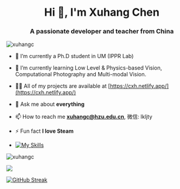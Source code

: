 <h1 align="center">Hi 👋, I'm Xuhang Chen</h1>
<h3 align="center">A passionate developer and teacher from China</h3>

<p align="left"> <img src="https://komarev.com/ghpvc/?username=xuhangc" alt="xuhangc" /> </p>

- 🔭 I’m currently a Ph.D student in UM (IPPR Lab)
  
- 🌱 I’m currently learning Low Level & Physics-based Vision, Computational Photography and Multi-modal Vision.

- 👨‍💻 All of my projects are available at [https://cxh.netlify.app/](https://cxh.netlify.app/)

- 💬 Ask me about **everything**

- 📫 How to reach me **xuhangc@hzu.edu.cn**, 微信: lkljty

- ⚡ Fun fact **I love Steam**

- [![My Skills](https://skillicons.dev/icons?i=py,pytorch,tensorflow,opencv,git,github,c,cpp,linux,ubuntu,notion,powershell,latex,arduino,linkedin,anaconda,bash,flask,django,go,html,idea,java,js,md,matlab,mongodb,mysql,netlify,nodejs,npm,pycharm,raspberrypi,sublime,sklearn,vscode,windows,vim)](https://skillicons.dev)


<p><img align="center" src="https://github-readme-stats.vercel.app/api?username=xuhangc&show_icons=true" alt="xuhangc" /></p>
<img  align="center"  src="https://github-readme-stats.anuraghazra1.vercel.app/api/top-langs/?username=xuhangc&theme=dark&hide_border=false&no-bg=true&no-frame=true&langs_count=10"/>
<p><a href="https://git.io/streak-stats"><img src="https://github-readme-streak-stats.herokuapp.com?user=xuhangc&theme=neon-dark" alt="GitHub Streak" /></a></p>
